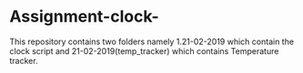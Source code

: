 # Assignment-clock-

This repository contains two folders namely 1.21-02-2019 which contain the clock script and 21-02-2019(temp_tracker) which contains Temperature tracker.
